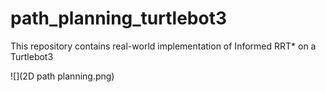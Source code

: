 # path_planning_turtlebot3
This repository contains real-world implementation of Informed RRT* on a Turtlebot3

![](2D path planning.png)
